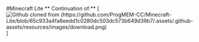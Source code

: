 #Minecraft Lite 
** Continuation of:** 
[![ Github cloned from (https://github.com/ProgMEM-CC/Minecraft-Lite/blob/65c933a4fa8eedd1c0280dc503dc573b649d39b7/.assets/.github-assets/resources/images/download.png)](https://github.com/Aidanhouk/Minecraft-Clone)]
